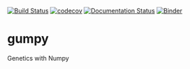 [![Build Status](https://travis-ci.com/oxfordmmm/gumpy.svg?token=mdmaR7M8Ch8xBhLvrfyg&branch=master)](https://travis-ci.com/philipwfowler/gumpy) [![codecov](https://codecov.io/gh/oxfordmmm/gumpy/branch/master/graph/badge.svg)](https://codecov.io/gh/philipwfowler/gumpy) [![Documentation Status](https://readthedocs.org/projects/gumpy/badge/?version=latest)](https://gumpy.readthedocs.io/en/latest/?badge=latest) [![Binder](https://mybinder.org/badge_logo.svg)](https://mybinder.org/v2/gh/philipwfowler/gumpy/master)

# gumpy
Genetics with Numpy
